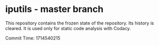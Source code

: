 # iputils - master branch

This repository contains the frozen state of the repository.
Its history is cleared. It is used only for static code
analysis with Codacy.

Commit Time: 1714540215